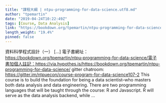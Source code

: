 ```yaml
---
title: "課程大綱 | ntpu-programming-for-data-science.utf8.md"
author: "tpemartin"
date: "2019-04-24T10:22:49Z"
tags: [Course, Data Analysis]
link: "https://bookdown.org/tpemartin/ntpu-programming-for-data-science/"
length_weight: "19.4%"
pinned: false
---
```


資料科學程式設計（一） [...] 電子書網址：https://bookdown.org/tpemartin/ntpu-programming-for-data-science/電子書加個人註記：https://via.hypothes.is/https://bookdown.org/tpemartin/ntpu-programming-for-data-science/ gitter chatroom: https://gitter.im/ntpuecon/course-program-for-data-science107-2 This course is to build the foundation for being a data scientist–who masters both data analysis and data engineering. There are two programming languages that will be taught through the course: R and Javascript. R will serve as the data analysis backend, while ...
